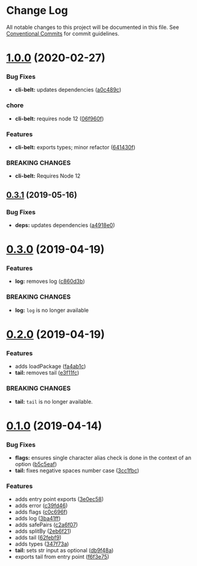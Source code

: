 # Change Log

All notable changes to this project will be documented in this file.
See [Conventional Commits](https://conventionalcommits.org) for commit guidelines.

# [1.0.0](https://github.com/rafamel/cli-belt/compare/cli-belt@0.3.1...cli-belt@1.0.0) (2020-02-27)


### Bug Fixes

* **cli-belt:** updates dependencies ([a0c489c](https://github.com/rafamel/cli-belt/commit/a0c489c6dfca2a05e1a8e9a3aeb819fb79d2670b))


### chore

* **cli-belt:** requires node 12 ([06f960f](https://github.com/rafamel/cli-belt/commit/06f960f08a8e89be78848909dc6cc79aedcedec5))


### Features

* **cli-belt:** exports types; minor refactor ([641430f](https://github.com/rafamel/cli-belt/commit/641430f716554911459691dd530f41568423c874))


### BREAKING CHANGES

* **cli-belt:** Requires Node 12





## [0.3.1](https://github.com/rafamel/utils/compare/cli-belt@0.3.0...cli-belt@0.3.1) (2019-05-16)


### Bug Fixes

* **deps:** updates dependencies ([a4918e0](https://github.com/rafamel/utils/commit/a4918e0))



# [0.3.0](https://github.com/rafamel/utils/compare/cli-belt@0.2.0...cli-belt@0.3.0) (2019-04-19)


### Features

* **log:** removes log ([c860d3b](https://github.com/rafamel/utils/commit/c860d3b))


### BREAKING CHANGES

* **log:** `log` is no longer available



# [0.2.0](https://github.com/rafamel/utils/compare/cli-belt@0.1.0...cli-belt@0.2.0) (2019-04-19)


### Features

* adds loadPackage ([fa4ab1c](https://github.com/rafamel/utils/commit/fa4ab1c))
* **tail:** removes tail ([e3f11fc](https://github.com/rafamel/utils/commit/e3f11fc))


### BREAKING CHANGES

* **tail:** `tail` is no longer available.



# [0.1.0](https://github.com/rafamel/utils/compare/c0c696f...cli-belt@0.1.0) (2019-04-14)


### Bug Fixes

* **flags:** ensures single character alias check is done in the context of an option ([b5c5eaf](https://github.com/rafamel/utils/commit/b5c5eaf))
* **tail:** fixes negative spaces number case ([3cc1fbc](https://github.com/rafamel/utils/commit/3cc1fbc))


### Features

* adds entry point exports ([3e0ec58](https://github.com/rafamel/utils/commit/3e0ec58))
* adds error ([c39fd46](https://github.com/rafamel/utils/commit/c39fd46))
* adds flags ([c0c696f](https://github.com/rafamel/utils/commit/c0c696f))
* adds log ([3ba41ff](https://github.com/rafamel/utils/commit/3ba41ff))
* adds safePairs ([c2a6f07](https://github.com/rafamel/utils/commit/c2a6f07))
* adds splitBy ([2eb6f21](https://github.com/rafamel/utils/commit/2eb6f21))
* adds tail ([62febf9](https://github.com/rafamel/utils/commit/62febf9))
* adds types ([347f73a](https://github.com/rafamel/utils/commit/347f73a))
* **tail:** sets str input as optional ([db9f48a](https://github.com/rafamel/utils/commit/db9f48a))
* exports tail from entry point ([f6f3e75](https://github.com/rafamel/utils/commit/f6f3e75))

